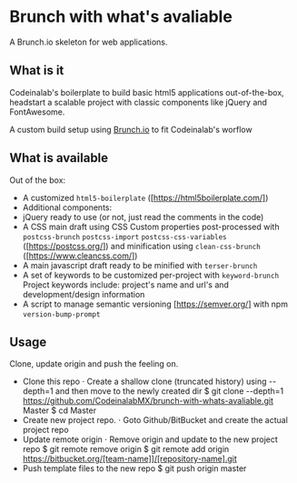 # Brunch with what's avaliable
A Brunch.io skeleton for web applications.
## What is it
Codeinalab's boilerplate to build basic html5 applications out-of-the-box, headstart a scalable project with classic components like jQuery and FontAwesome.

A custom build setup using [Brunch.io](http://brunch.io) to fit Codeinalab's worflow

## What is available
Out of the box:
* A customized `html5-boilerplate` ([https://html5boilerplate.com/])
* Additional components:
* jQuery ready to use (or not, just read the comments in the code)
* A CSS main draft using CSS Custom properties 
post-processed with `postcss-brunch` `postcss-import` `postcss-css-variables` ([https://postcss.org/]) and minification using `clean-css-brunch` ([https://www.cleancss.com/])
* A main javascript draft
ready to be minified with `terser-brunch`
* A set of keywords to be customized per-project with `keyword-brunch`
Project keywords include: project's name and url's and development/design information
* A script to manage semantic versioning [https://semver.org/] with npm `version-bump-prompt`

## Usage
Clone, update origin and push the feeling on.
* Clone this repo
⋅ Create a shallow clone (truncated history) using --depth=1 and then move to the newly created dir
$ git clone --depth=1 https://github.com/CodeinalabMX/brunch-with-whats-avaliable.git Master
$ cd Master
* Create new project repo.
⋅ Goto Github/BitBucket and create the actual project repo
* Update remote origin
⋅ Remove origin and update to the new project repo
$ git remote remove origin
$ git remote add origin https://bitbucket.org/[team-name]]/[repository-name].git
* Push template files to the new repo
$ git push origin master